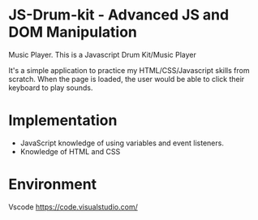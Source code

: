# JS-Drum-kit - Advanced JS and DOM Manipulation

Music Player.
This is a Javascript Drum Kit/Music Player 

It's a simple application to practice my HTML/CSS/Javascript skills from scratch. 
When the page is loaded, the user would be able to click their keyboard to play sounds.

# Implementation
- JavaScript knowledge of using variables and event listeners.
- Knowledge of HTML and CSS

# Environment

Vscode https://code.visualstudio.com/
